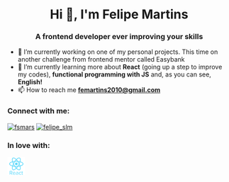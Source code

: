 <h1 align="center">Hi 👋, I'm Felipe Martins</h1>
<h3 align="center">A frontend developer ever improving your skills</h3>

- 🔭 I’m currently working on one of my personal projects. This time on another challenge from frontend mentor called Easybank
- 🌱 I’m currently learning more about **React** (going up a step to improve my codes), **functional programming with JS** and, as you can see, **English!**
- 📫 How to reach me **femartins2010@gmail.com**

<h3 align="left">Connect with me:</h3>
<p align="left">
<a href="https://linkedin.com/in/fsmars" target="blank"><img align="center" src="https://raw.githubusercontent.com/rahuldkjain/github-profile-readme-generator/master/src/images/icons/Social/linked-in-alt.svg" alt="fsmars" height="30" width="40" /></a>
<a href="https://instagram.com/felipe_slm" target="blank"><img align="center" src="https://raw.githubusercontent.com/rahuldkjain/github-profile-readme-generator/master/src/images/icons/Social/instagram.svg" alt="felipe_slm" height="30" width="40" /></a>
</p>

<h3 align="left">In love with:</h3>
<p align="left"> <a href="https://reactjs.org/" target="_blank"> <img src="https://raw.githubusercontent.com/devicons/devicon/master/icons/react/react-original-wordmark.svg" alt="react" width="40" height="40"/> </a> </p>

